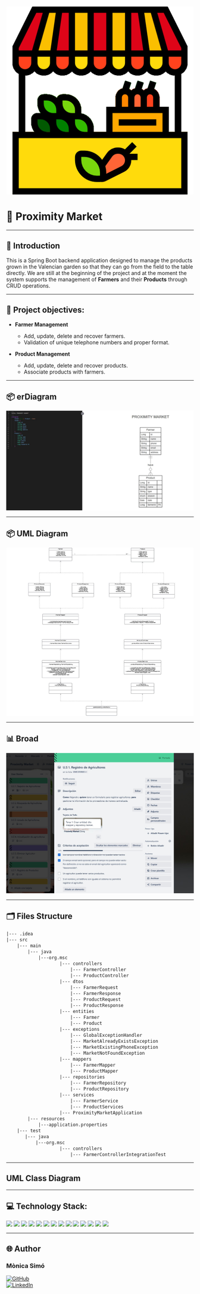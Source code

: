 ![img_1.png](img_1.png)
# 🛒 Proximity Market 

---

## 📝 **Introduction**
This is a Spring Boot backend application designed to manage the products grown in the Valencian garden so that they can go from the field to the table directly. We are still at the beginning of the project and at the moment the system supports the management of **Farmers** and their **Products** through CRUD operations.

---

## 🎯 **Project objectives:**

- **Farmer Management** 
  - Add, update, delete and recover farmers.
  - Validation of unique telephone numbers and proper format.

- **Product Management** 
  - Add, update, delete and recover products.
  - Associate products with farmers.

---

## 📦 **erDiagram**
![erDiagram.jpg](utils/erDiagram.jpg)

---

## 📦 **UML Diagram**
![UMLdiagram.jpg](utils/UMLdiagram.jpg)

---

## 📊 **Broad**
![Trello.jpg](utils/Trello.jpg)

---

## 🗂️  **Files Structure**

    |--- .idea
    |--- src
        |--- main
            |--- java
                |---org.msc
                        |--- controllers
                            |--- FarmerController
                            |--- ProductController
                        |--- dtos
                            |--- FarmerRequest
                            |--- FarmerResponse
                            |--- ProductRequest
                            |--- ProductResponse
                        |--- entities
                            |--- Farmer
                            |--- Product
                        |--- exceptions
                            |--- GlobalExceptionHandler
                            |--- MarketAlreadyExistsException
                            |--- MarketExistingPhoneException
                            |--- MarketNotFoundException
                        |--- mappers
                            |--- FarmerMapper
                            |--- ProductMapper
                        |--- repositories
                            |--- FarmerRepository
                            |--- ProductRepository
                        |--- services
                            |--- FarmerService
                            |--- ProductServices
                        |--- ProximityMarketApplication
            |--- resources
                |---application.properties
        |--- test
           |--- java
               |---org.msc
                        |--- controllers
                            |--- FarmerControllerIntegrationTest

---

## UML Class Diagram

---

## 💻 Technology Stack:

<img src="https://img.shields.io/badge/Intellij%20Idea-000?logo=intellij-idea&amp;style=for-the-badge"/> 
<img src= "https://img.shields.io/badge/github-%23121011.svg?&style=for-the-badge&logo=github&logoColor=white"/> 
<img src= "https://img.shields.io/badge/Java-ED8B00?style=for-the-badge&logo=openjdk&logoColor=white"/> <img src= "https://img.shields.io/badge/SpringBoot-6DB33F?style=flat-square&logo=Spring&logoColor=white"/> 
<img src="https://img.shields.io/badge/-Apache Maven-C71A36?style=flat&logo=apachemaven&logoColor=white"/> 
<img src="https://img.shields.io/badge/-Hibernate-59666C?style=flat&logo=hibernate&logoColor=white"/>
<img src= "https://img.shields.io/badge/-Postman-FF6C37?style=flat&logo=postman&logoColor=white"/> 
<img src="https://img.shields.io/badge/-MySQL-4479A1?style=flat&logo=mysql&logoColor=white"/>
<img src="https://img.shields.io/badge/-Docker-2496ED?style=flat&logo=docker&logoColor=white"/> 
<img src="https://img.shields.io/badge/-PostgreSQL-4169E1?style=flat&logo=postgresql&logoColor=white"/>
<img src="https://img.shields.io/badge/-Render-46E3B7?style=flat&logo=render&logoColor=white"/>
<img src="https://img.shields.io/badge/-Trello-0052CC?style=flat&logo=trello&logoColor=white"/>
<img src="https://img.shields.io/badge/Lucid-282C33?logo=lucid&logoColor=fff&style=for-the-badge"/> 
<img src="https://img.shields.io/badge/-Mermaid-FF3670?style=flat&logo=mermaid&logoColor=white"/> 

---

## 🌐 Author

### **Mònica Simó**                      
  [<img src="https://img.shields.io/badge/github-%23121011.svg?&style=for-the-badge&logo=github&logoColor=white" alt="GitHub" />](https://github.com/monicasimoF5)  
  [<img src="https://img.shields.io/badge/LinkedIn-0077B5?style=for-the-badge&logo=linkedin&logoColor=white" alt="LinkedIn" />](https://www.linkedin.com/in/mónica-simó/)
